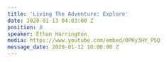 ```yaml
---
title: 'Living The Adventure: Explore'
date: 2020-01-13 04:03:00 Z
position: 8
speaker: Ethan Harrington
media: https://www.youtube.com/embed/OPKy3HY_P5Q
message_date: 2020-01-12 10:00:00 Z
---
```


